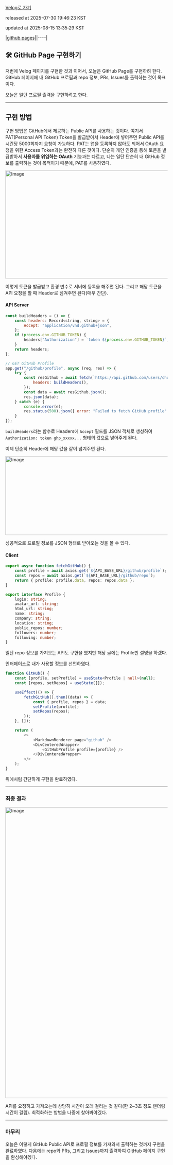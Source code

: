 [Velog로 가기](https://velog.io/@choi-hyk/GitHub-Pages-GitHub-Page-구현하기-Profile)

released at 2025-07-30 19:46:23 KST

updated at 2025-08-15 13:35:29 KST

|[github pages](https://velog.io/tags/github-pages)||----|

## 🛠️ GitHub Page 구현하기

저번에 Velog 페이지를 구현한 것과 이어서, 오늘은 GitHub Page를 구현하려 한다. GitHub 페이지에 내 GitHub 프로필과 repo 정보, PRs, Issues를 출력하는 것이 목표이다.

오늘은 일단 프로필 출력을 구현하려고 한다.

---

## 구현 방법

구현 방법은 GitHub에서 제공하는 Public API를 사용하는 것이다. 여기서 PAT(Personal API Token) Token을 발급받아서 Header에 넣어주면 Public API를 시간당 5000회까지 요청이 가능하다. PAT는 앱을 등록하지 않아도 되어서 OAuth 요청을 위한 Access Token과는 완전히 다른 것이다. 단순히 개인 인증을 통해 토큰을 발급받아서 **사용자를 위임하는 OAuth** 기능과는 다르고, 나는 일단 단순히 내 GitHub 정보를 출력하는 것이 목적이기 때문에, PAT를 사용하였다.

<img width="1258" height="336" alt="Image" src="https://github.com/user-attachments/assets/a438dec7-e049-44f7-9312-c93d102bdd2e" />

이렇게 토큰을 발급받고 환경 변수로 서버에 등록을 해주면 된다. 그리고 해당 토큰을 API 요청을 할 때 Header로 넘겨주면 된다(매우 간단).

#### API Server

```js
const buildHeaders = () => {
    const headers: Record<string, string> = {
        Accept: "application/vnd.github+json",
    };
    if (process.env.GITHUB_TOKEN) {
        headers["Authorization"] = `token ${process.env.GITHUB_TOKEN}`;
    }
    return headers;
};

// GET GitHub Profile
app.get("/github/profile", async (req, res) => {
    try {
        const resGithub = await fetch(`https://api.github.com/users/choi-hyk`, {
            headers: buildHeaders(),
        });
        const data = await resGithub.json();
        res.json(data);
    } catch (e) {
        console.error(e);
        res.status(500).json({ error: "Failed to fetch GitHub profile" });
    }
});
```

`buildHeaders`라는 함수로 Headers에 `Accept` 필드를 JSON 객체로 생성하여 `Authorization: token ghp_xxxxx...` 형태의 값으로 넣어주게 된다.

이제 단순히 Header에 해당 값을 같이 넘겨주면 된다.

<img width="1909" height="245" alt="Image" src="https://github.com/user-attachments/assets/e0a2dc33-2cf8-4669-a78f-43e352347561" />

성공적으로 프로필 정보를 JSON 형태로 받아오는 것을 볼 수 있다.

#### Client

```ts
export async function fetchGitHub() {
    const profile = await axios.get(`${API_BASE_URL}/github/profile`);
    const repos = await axios.get(`${API_BASE_URL}/github/repo`);
    return { profile: profile.data, repos: repos.data };
}

export interface Profile {
    login: string;
    avatar_url: string;
    html_url: string;
    name: string;
    company: string;
    location: string;
    public_repos: number;
    followers: number;
    following: number;
}
```

일단 repo 정보를 가져오는 API도 구현을 했지만 해당 글에는 Profile만 설명을 하겠다.

인터페이스로 내가 사용할 정보를 선언하였다.

```ts
function GitHub() {
    const [profile, setProfile] = useState<Profile | null>(null);
    const [repos, setRepos] = useState([]);

    useEffect(() => {
        fetchGitHub().then((data) => {
            const { profile, repos } = data;
            setProfile(profile);
            setRepos(repos);
        });
    }, []);

    return (
        <>
            <MarkdownRenderer page="github" />
            <DivCenteredWrapper>
                <GitHubProfile profile={profile} />
            </DivCenteredWrapper>
        </>
    );
}
```

위에처럼 간단하게 구현을 완료하였다.

---

### 최종 결과

<img width="1919" height="904" alt="Image" src="https://github.com/user-attachments/assets/8445ce65-851b-4729-9dcc-bebaf4eed180" />

API를 요청하고 가져오는데 상당히 시간이 오래 걸리는 것 같다(한 2\~3초 정도 렌더링 시간이 걸림). 최적화하는 방법을 나중에 찾아봐야겠다.

---

### 마무리

오늘은 이렇게 GitHub Public API로 프로필 정보를 가져와서 출력하는 것까지 구현을 완료하였다. 다음에는 repo와 PRs, 그리고 Issues까지 출력하여 GitHub 페이지 구현을 완성해야겠다.



